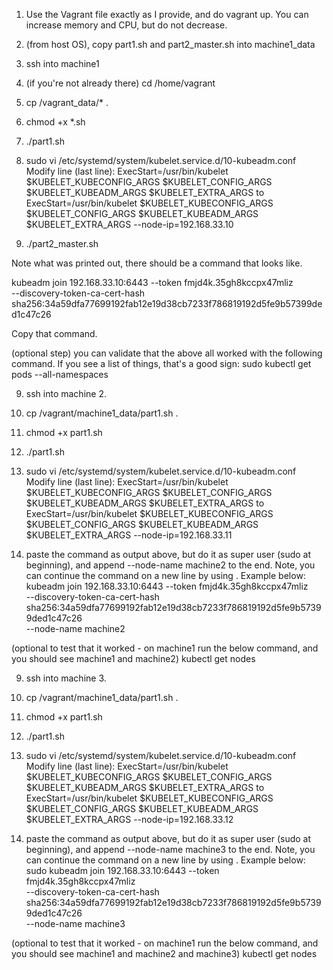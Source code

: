 
1. Use the Vagrant file exactly as I provide, and do vagrant up.  You can increase memory and CPU, but do not decrease.
2. (from host OS), copy part1.sh and part2_master.sh into machine1_data
3. ssh into machine1
4. (if you're not already there) cd /home/vagrant
5. cp /vagrant_data/* .
6. chmod +x *.sh
7. ./part1.sh

8.   sudo vi /etc/systemd/system/kubelet.service.d/10-kubeadm.conf
Modify line (last line):
ExecStart=/usr/bin/kubelet $KUBELET_KUBECONFIG_ARGS $KUBELET_CONFIG_ARGS $KUBELET_KUBEADM_ARGS $KUBELET_EXTRA_ARGS
to
ExecStart=/usr/bin/kubelet $KUBELET_KUBECONFIG_ARGS $KUBELET_CONFIG_ARGS $KUBELET_KUBEADM_ARGS $KUBELET_EXTRA_ARGS --node-ip=192.168.33.10

9. ./part2_master.sh

Note what was printed out, there should be a command that looks like.

kubeadm join 192.168.33.10:6443 --token fmjd4k.35gh8kccpx47mliz \
        --discovery-token-ca-cert-hash sha256:34a59dfa77699192fab12e19d38cb7233f786819192d5fe9b57399ded1c47c26

Copy that command.

(optional step) you can validate that the above all worked with the following command.  If you see a list of things, that's a good sign:
sudo kubectl get pods --all-namespaces


9. ssh into machine 2.
10. cp /vagrant/machine1_data/part1.sh .
11. chmod +x part1.sh
12. ./part1.sh

13.   sudo vi /etc/systemd/system/kubelet.service.d/10-kubeadm.conf
Modify line (last line):
ExecStart=/usr/bin/kubelet $KUBELET_KUBECONFIG_ARGS $KUBELET_CONFIG_ARGS $KUBELET_KUBEADM_ARGS $KUBELET_EXTRA_ARGS
to
ExecStart=/usr/bin/kubelet $KUBELET_KUBECONFIG_ARGS $KUBELET_CONFIG_ARGS $KUBELET_KUBEADM_ARGS $KUBELET_EXTRA_ARGS --node-ip=192.168.33.11


13. paste the command as output above, but do it as super user (sudo at beginning), and append --node-name machine2 to the end. Note, you can continue the command on a new line by using \.  Example below:
kubeadm join 192.168.33.10:6443 --token fmjd4k.35gh8kccpx47mliz \
        --discovery-token-ca-cert-hash sha256:34a59dfa77699192fab12e19d38cb7233f786819192d5fe9b57399ded1c47c26 \
        --node-name machine2

(optional to test that it worked - on machine1 run the below command, and you should see machine1 and machine2)
kubectl get nodes

9. ssh into machine 3.
10. cp /vagrant/machine1_data/part1.sh .
11. chmod +x part1.sh
12. ./part1.sh

13. sudo vi /etc/systemd/system/kubelet.service.d/10-kubeadm.conf
Modify line (last line):
ExecStart=/usr/bin/kubelet $KUBELET_KUBECONFIG_ARGS $KUBELET_CONFIG_ARGS $KUBELET_KUBEADM_ARGS $KUBELET_EXTRA_ARGS
to
ExecStart=/usr/bin/kubelet $KUBELET_KUBECONFIG_ARGS $KUBELET_CONFIG_ARGS $KUBELET_KUBEADM_ARGS $KUBELET_EXTRA_ARGS --node-ip=192.168.33.12


13. paste the command as output above, but do it as super user (sudo at beginning), and append --node-name machine3 to the end. Note, you can continue the command on a new line by using \.  Example below:
sudo kubeadm join 192.168.33.10:6443 --token fmjd4k.35gh8kccpx47mliz \
        --discovery-token-ca-cert-hash sha256:34a59dfa77699192fab12e19d38cb7233f786819192d5fe9b57399ded1c47c26 \
        --node-name machine3

(optional to test that it worked - on machine1 run the below command, and you should see machine1 and machine2 and machine3)
kubectl get nodes
